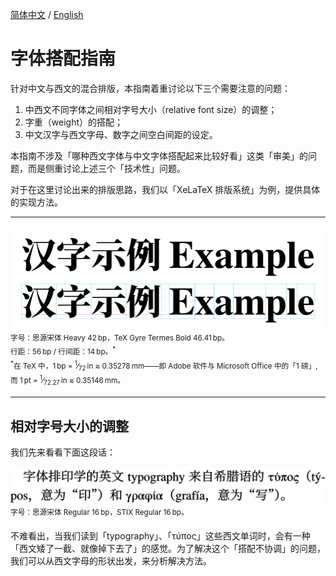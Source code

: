 [简体中文](https://github.com/RuixiZhang42/font-pairing-guide)
/
[English](README-EN.md)

# 字体搭配指南

针对中文与西文的混合排版，本指南着重讨论以下三个需要注意的问题：

1. 中西文不同字体之间相对字号大小（relative font size）的调整；
2. 字重（weight）的搭配；
3. 中文汉字与西文字母、数字之间空白间距的设定。

本指南不涉及「哪种西文字体与中文字体搭配起来比较好看」这类「审美」的问题，而是侧重讨论上述三个「技术性」问题。

对于在这里讨论出来的排版思路，我们以「XeLaTeX 排版系统」为例，提供具体的实现方法。

---

![Example](SVG/Example.svg)<br>
<sup>字号：思源宋体&nbsp;Heavy 42&#8239;bp，TeX Gyre Termes&nbsp;Bold 46.41&#8239;bp。<br>
行距：56&#8239;bp / 行间距：14&#8239;bp。<sup>&ast;</sup><br>
<sup>&ast;</sup>在 TeX 中，1&#8239;bp = <sup>1</sup>&frasl;<sub>72</sub>&#8239;in
≈ 0.35278&#8239;mm——即 Adobe 软件与 Microsoft Office 中的「1&nbsp;磅」, 而
1&#8239;pt = <sup>1</sup>&frasl;<sub>72.27</sub>&#8239;in
≈ 0.35146&#8239;mm。</sup>

---

## 相对字号大小的调整

我们先来看看下面这段话：

![Example-1-1](SVG/Example-1-1.svg)<br>
<sup>字号：思源宋体&nbsp;Regular 16&#8239;bp，STIX&nbsp;Regular 16&#8239;bp。</sup>

不难看出，当我们读到「typography」、「τύπος」这些西文单词时，会有一种「西文矮了一截、就像掉下去了」的感觉。为了解决这个「搭配不协调」的问题，我们可以从西文字母的形状出发，来分析解决方法。